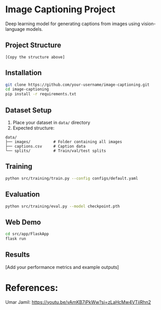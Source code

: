 # Image Captioning Project

Deep learning model for generating captions from images using vision-language models.

## Project Structure
```
[Copy the structure above]
```

## Installation
```bash
git clone https://github.com/your-username/image-captioning.git
cd image-captioning
pip install -r requirements.txt
```

## Dataset Setup
1. Place your dataset in `data/` directory
2. Expected structure:
```
data/
├── images/          # Folder containing all images
├── captions.csv     # Caption data
└── splits/          # Train/val/test splits
```

## Training
```bash
python src/training/train.py --config configs/default.yaml
```

## Evaluation
```bash
python src/training/eval.py --model checkpoint.pth
```

## Web Demo
```bash
cd src/app/FlaskApp
flask run
```

## Results
[Add your performance metrics and example outputs]
# References:
Umar Jamil: https://youtu.be/vAmKB7iPkWw?si=zLaHcMw4VTiiRhn2
